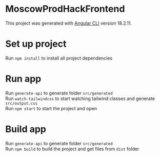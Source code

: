 # MoscowProdHackFrontend

This project was generated with [Angular CLI](https://github.com/angular/angular-cli) version 18.2.11.

# Set up project

Run `npm install` to install all project dependencies

# Run app

Run `generate-api` to generate folder `src/generated` <br>
Run `watch-tailwindcss` to start watching tailwind classes and generate `src/output.css` <br>
Run `npm start` to start the project and open

# Build app

Run `generate-api` to generate folder `src/generated` <br>
Run `npm build` to build the project and get files from `dist` folder
